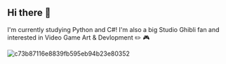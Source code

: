 ## Hi there 👋

I'm currently studying Python and C#!
I'm also a big Studio Ghibli fan and interested in Video Game Art & Devlopment :pencil2: :video_game:





![c73b87116e8839fb595eb94b23e80352](https://github.com/CGRIL00/CGRIL00/assets/140042875/81b7a15b-b167-4208-9386-3d24d7ab9e77)
